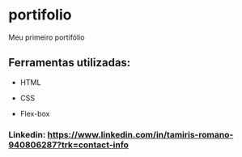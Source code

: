 # portifolio
Meu primeiro portifólio 

## Ferramentas utilizadas:
* HTML

* CSS

* Flex-box
  
### Linkedin: https://www.linkedin.com/in/tamiris-romano-940806287?trk=contact-info
